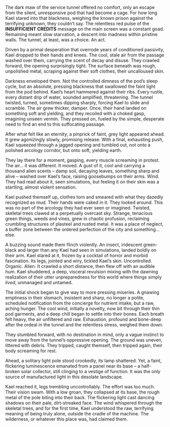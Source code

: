 The dark maw of the service tunnel offered no comfort, only an escape from the silent, unresponsive pod that had become a cage. For how long Kael stared into that blackness, weighing the known prison against the terrifying unknown, they couldn’t say. The relentless red pulse of the **INSUFFICIENT CREDITS** message on the main screen was a constant goad. Remaining meant slow starvation, a descent into madness within pristine walls. The tunnel, at least, was a choice. An act.

Driven by a primal desperation that overrode years of conditioned passivity, Kael dropped to their hands and knees. The cool, stale air from the passage washed over them, carrying the scent of decay and disuse. They crawled forward, the opening surprisingly tight. The surface beneath was rough, unpolished metal, scraping against their soft clothes, their uncalloused skin.

Darkness enveloped them. Not the controlled dimness of the pod’s sleep cycle, but an absolute, pressing blackness that swallowed the faint light from the pod behind. Kael’s heart hammered against their ribs. Every rustle, every distant drip of water, sounded amplified, threatening. The tunnel twisted, turned, sometimes dipping sharply, forcing Kael to slide and scramble. The air grew thicker, damper. Once, their hand landed on something soft and yielding, and they recoiled with a choked gasp, imagining unseen vermin. They pressed on, fueled by the simple, desperate need to find an end to this suffocating passage.

After what felt like an eternity, a pinprick of faint, grey light appeared ahead. It grew agonizingly slowly, promising release. With a final, exhausting push, Kael squeezed through a jagged opening and tumbled out, not onto a polished arcology corridor, but onto soft, yielding earth.

They lay there for a moment, gasping, every muscle screaming in protest. The air… it was different. It moved. A gust of it, cool and carrying a thousand alien scents – damp soil, decaying leaves, something sharp and alive – washed over Kael’s face, raising goosebumps on their arms. Wind. They had read about it, seen simulations, but feeling it on their skin was a startling, almost violent sensation.

Kael pushed themself up, clothes torn and smeared with what they dazedly recognized as mud. Their hands were caked in it. They looked around. This was no part of the arcology they had ever seen or imagined. Twisted, skeletal trees clawed at a perpetually overcast sky. Strange, tenacious green things, weeds and vines, grew in chaotic profusion, reclaiming crumbling structures of plasteel and rusted metal. It was a place of neglect, a buffer zone between the ordered perfection of the city and something… else.

A buzzing sound made them flinch violently. An insect, iridescent green-black and larger than any Kael had seen in simulations, landed boldly on their arm. Kael stared at it, frozen by a cocktail of horror and morbid fascination. Its legs, jointed and wiry, tickled Kael’s skin. Uncontrolled. Organic. Alien. It crawled a short distance, then flew off with an audible hum. Kael shuddered, a deep, visceral revulsion mixing with the dawning realization of their utter unpreparedness for this world where things simply *lived*, unmanaged and untamed.

The initial shock began to give way to more pressing miseries. A gnawing emptiness in their stomach, insistent and sharp, no longer a polite, scheduled notification from the concierge for nutrient intake, but a raw, aching hunger. The cool wind, initially a novelty, now bit through their thin pod garments, and a deep chill began to settle into their bones. Each breath felt heavy, the air unfiltered and raw. Exhaustion, profound and bone-deep after the ordeal in the tunnel and the relentless stress, weighed them down.

They stumbled forward, with no destination in mind, only a vague instinct to move away from the tunnel’s oppressive opening. The ground was uneven, littered with debris. They tripped, caught themself, then tripped again, their body screaming for rest.

Ahead, a solitary light pole stood crookedly, its lamp shattered. Yet, a faint, flickering luminescence emanated from a panel near its base – a half-broken solar collector, still clinging to a vestige of function. It was the only source of manufactured light in this desolate landscape.

Kael reached it, legs trembling uncontrollably. The effort was too much. Their vision swam. With a low groan, they collapsed at its base, the rough metal of the pole biting into their back. The flickering light cast dancing shadows on their pale, dirt-streaked face. The wind whispered through the skeletal trees, and for the first time, Kael understood the raw, terrifying meaning of being truly alone, outside the cradle of the machine. The wilderness, or whatever this place was, had claimed them.
